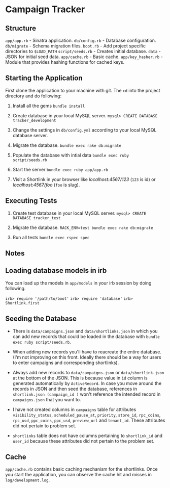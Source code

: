 Campaign Tracker
========

Structure
---------

`app/app.rb`        - Sinatra application.
`db/config.rb`      - Database configuration.
`db/migrate`        - Schema migration files.
`boot.rb`           - Add project specific directories to `$LOAD_PATH`
`script/seeds.rb`   - Creates initial database.
`data`              - JSON for initial seed data.
`app/cache.rb`      - Basic cache.
`app/key_hasher.rb` - Module that provides hashing functions for cached keys.

Starting the Application
---------

First clone the application to your machine with git. The `cd` into the project directory and do following:

1. Install all the gems
  `bundle install`

2. Create database in your local MySQL server.
  `mysql> CREATE DATABASE tracker_development`

3. Change the settings in `db/config.yml` according to your local MySQL database server.

4. Migrate the database.
  `bundle exec rake db:migrate`

5. Populate the database with intial data
  `bundle exec ruby script/seeds.rb`

6. Start the server
  `bundle exec ruby app/app.rb`

7. Visit a Shortlink in your browser like *localhost:4567/123* (`123` is id) or *localhost:4567/foo* (`foo` is slug).

Executing Tests
---------

1. Create test database in your local MySQL server.
  `mysql> CREATE DATABASE tracker_test`

2. Migrate the database.
  `RACK_ENV=test bundle exec rake db:migrate`

3. Run all tests
  `bundle exec rspec spec`

Notes
---------

Loading database models in irb
---------

You can load up the models in `app/models` in your irb session by doing following.

  `irb> require '/path/to/boot'`
  `irb> require 'database'`
  `irb> Shortlink.first`

Seeding the Database
---------

- There is `data/campaigns.json` and `data/shortlinks.json` in which you can add new records that could be loaded in the database with `bundle exec ruby script/seeds.rb`.

- When adding new records you'll have to reacreate the entire database. (I'm not improving on this front. Ideally there should be a way for users to enter campaigns and corresponding shortlinks).

- Always add new records to `data/campaigns.json` or `data/shortlink.json` at the bottom of the JSON. This is because value in `id` column is generated automatically by `ActiveRecord`. In case you move around the records in JSON and then seed the database, references in `shortlink.json (campaign_id )` won't reference the intended record in `campaigns.json` that you want to.

- I have not created columns in `campaigns` table for attributes `visibility_status`, `scheduled_pause_at`, `priority`, `store_id`, `rpc_coins`, `rpc_usd`, `ppc_coins`, `ppc_usd`, `preview_url` and `tenant_id`. These attributes did not pertain to problem set.

- `shortlinks` table does not have columns pertaining to `shortlink_id` and `user_id` because these attributes did not pertain to the problem set.


Cache
---------

`app/cache.rb` contains basic caching mechanism for the shortlinks. Once you start the application, you can observe the cache hit and misses in `log/development.log`.

